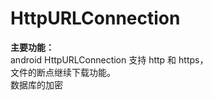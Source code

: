 # HttpURLConnection
**主要功能：**
<br> android HttpURLConnection 支持 http 和 https，
<br> 文件的断点继续下载功能。
<br> 数据库的加密
